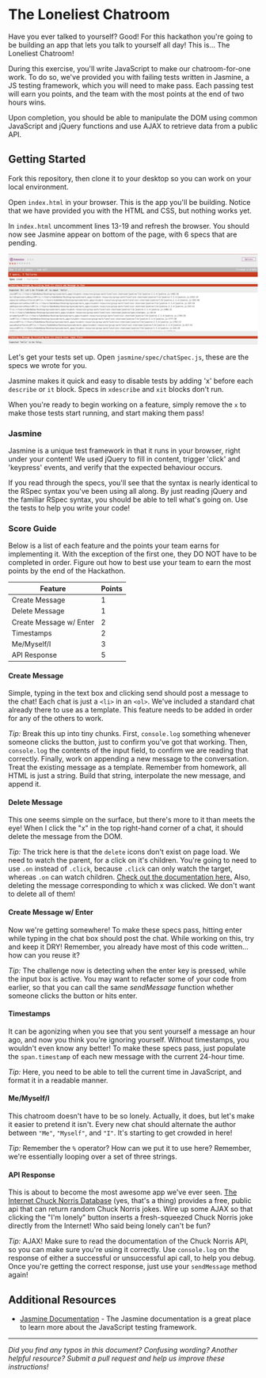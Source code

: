 # The Loneliest Chatroom

Have you ever talked to yourself? Good! For this hackathon you're going to be building an app that lets you talk to yourself all day! This is... The Loneliest Chatroom!

During this exercise, you'll write JavaScript to make our chatroom-for-one work. To do so, we've provided you with failing tests written in Jasmine, a JS testing framework, which you will need to make pass. Each passing test will earn you points, and the team with the most points at the end of two hours wins.

Upon completion, you should be able to manipulate the DOM using common JavaScript and jQuery functions and use AJAX to retrieve data from a public API.

## Getting Started

Fork this repository, then clone it to your desktop so you can work on your local environment.

Open `index.html` in your browser. This is the app you'll be building. Notice that we have provided you with the HTML and CSS, but nothing works yet.

In `index.html` uncomment lines 13-19 and refresh the browser. You should now see Jasmine appear on bottom of the page, with 6 specs that are pending.

![Jasmine Tests](jasmine.png)

Let's get your tests set up. Open `jasmine/spec/chatSpec.js`, these are the specs we wrote for you.

Jasmine makes it quick and easy to disable tests by adding 'x' before each `describe` or `it` block. Specs in `xdescribe` and `xit` blocks don't run.

When you're ready to begin working on a feature, simply remove the `x` to make those tests start running, and start making them pass!

### Jasmine

Jasmine is a unique test framework in that it runs in your browser, right under your content! We used jQuery to fill in content, trigger 'click' and 'keypress' events, and verify that the expected behaviour occurs.

If you read through the specs, you'll see that the syntax is nearly identical to the RSpec syntax you've been using all along. By just reading jQuery and the familiar RSpec syntax, you should be able to tell what's going on. Use the tests to help you write your code!


### Score Guide
Below is a list of each feature and the points your team earns for implementing it. With the exception of the first one, they DO NOT have to be completed in order. Figure out how to best use your team to earn the most points by the end of the Hackathon.

Feature | Points
---|---
Create Message | 1
Delete Message | 1
Create Message w/ Enter | 2
Timestamps | 2
Me/Myself/I | 3
API Response | 5

#### Create Message
Simple, typing in the text box and clicking send should post a message to the chat! Each chat is just a `<li>` in an `<ol>`. We've included a standard chat already there to use as a template. This feature needs to be added in order for any of the others to work.

_Tip:_ Break this up into tiny chunks. First, `console.log` something whenever someone clicks the button, just to confirm you've got that working. Then, `console.log` the contents of the input field, to confirm we are reading that correctly. Finally, work on appending a new message to the conversation. Treat the existing message as a template. Remember from homework, all HTML is just a string. Build that string, interpolate the new message, and append it.

#### Delete Message
This one seems simple on the surface, but there's more to it than meets the eye! When I click the "x" in the top right-hand corner of a chat, it should delete the message from the DOM.

_Tip:_ The trick here is that the `delete` icons don't exist on page load. We need to watch the parent, for a click on it's children. You're going to need to use `.on` instead of `.click`, because `.click` can only watch the target, whereas `.on` can watch children. [Check out the documentation here.](https://api.jquery.com/on/) Also, deleting the message corresponding to which x was clicked. We don't want to delete all of them!

#### Create Message w/ Enter
Now we're getting somewhere! To make these specs pass, hitting enter while typing in the chat box should post the chat. While working on this, try and keep it DRY! Remember, you already have most of this code written... how can you reuse it?

_Tip:_ The challenge now is detecting when the enter key is pressed, while the input box is active. You may want to refacter some of your code from earlier, so that you can call the same _sendMessage_ function whether someone clicks the button or hits enter.

#### Timestamps
It can be agonizing when you see that you sent yourself a message an hour ago, and now you think you're ignoring yourself. Without timestamps, you wouldn't even know any better! To make these specs pass, just populate the `span.timestamp` of each new message with the current 24-hour time.

_Tip:_ Here, you need to be able to tell the current time in JavaScript, and format it in a readable manner.

#### Me/Myself/I
This chatroom doesn't have to be so lonely. Actually, it does, but let's make it easier to pretend it isn't. Every new chat should alternate the author between `"Me"`, `"Myself"`, and `"I"`. It's starting to get crowded in here!

_Tip:_ Remember the `%` operator? How can we put it to use here? Remember, we're essentially looping over a set of three strings.

#### API Response
This is about to become the most awesome app we've ever seen. [The Internet Chuck Norris Database](http://www.icndb.com) (yes, that's a thing) provides a free, public api that can return random Chuck Norris jokes. Wire up some AJAX so that clicking the "I'm lonely" button inserts a fresh-squeezed Chuck Norris joke directly from the Internet! Who said being lonely can't be fun?

_Tip:_ AJAX! Make sure to read the documentation of the Chuck Norris API, so you can make sure you're using it correctly. Use `console.log` on the response of either a successful or unsuccessful api call, to help you debug. Once you're getting the correct response, just use your `sendMessage` method again!

## Additional Resources

- [Jasmine Documentation](http://jasmine.github.io/2.0/introduction.html) - The Jasmine documentation is a great place to learn more about the JavaScript testing framework.

------
_Did you find any typos in this document? Confusing wording? Another helpful resource? Submit a pull request and help us improve these instructions!_
